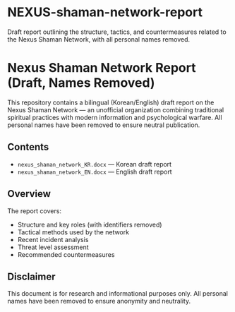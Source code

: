 # NEXUS-shaman-network-report
Draft report outlining the structure, tactics, and countermeasures related to the Nexus Shaman Network, with all personal names removed.

# Nexus Shaman Network Report (Draft, Names Removed)

This repository contains a bilingual (Korean/English) draft report on the Nexus Shaman Network — an unofficial organization combining traditional spiritual practices with modern information and psychological warfare. All personal names have been removed to ensure neutral publication.

## Contents
- `nexus_shaman_network_KR.docx` — Korean draft report
- `nexus_shaman_network_EN.docx` — English draft report

## Overview
The report covers:
- Structure and key roles (with identifiers removed)
- Tactical methods used by the network
- Recent incident analysis
- Threat level assessment
- Recommended countermeasures

## Disclaimer
This document is for research and informational purposes only. All personal names have been removed to ensure anonymity and neutrality.
